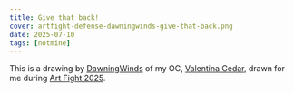 ```yaml
---
title: Give that back!
cover: artfight-defense-dawningwinds-give-that-back.png
date: 2025-07-10
tags: [notmine]
---
```

This is a drawing by [DawningWinds](https://artfight.net/~DawningWinds) of my OC, [Valentina Cedar](/ocs#valentina), drawn for me during [Art Fight 2025](https://artfight.net/).